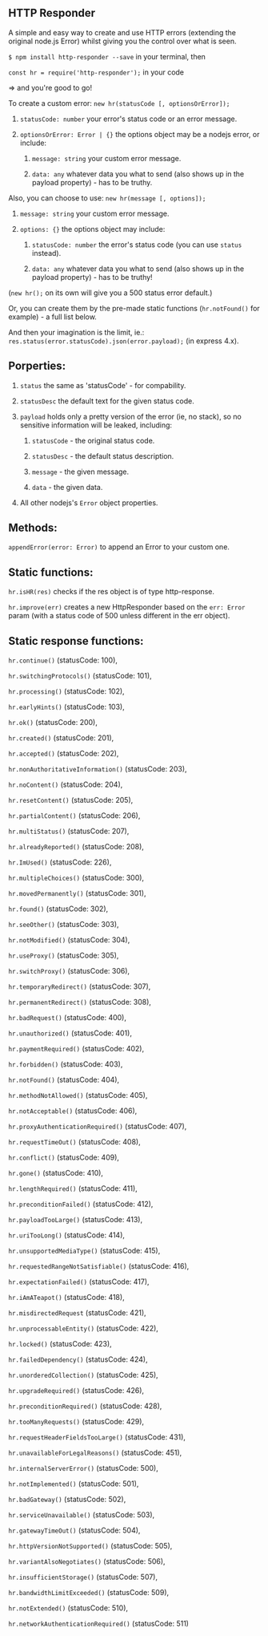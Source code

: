 HTTP Responder
----

A simple and easy way to create and use HTTP errors (extending the original node.js Error) whilst giving you the control over what is seen.

`$ npm install http-responder --save` in your terminal, then

`const hr = require('http-responder');` in your code

=> and you're good to go!


To create a custom error: `new hr(statusCode [, optionsOrError]);`

1. `statusCode: number` your error's status code or an error message.

2. `optionsOrError: Error | {}` the options object may be a nodejs error, or include:

	1. `message: string` your custom error message.

	2. `data: any` whatever data you what to send (also shows up in the payload property) - has to be truthy.

Also, you can choose to use: `new hr(message [, options]);`

1. `message: string` your custom error message.

2. `options: {}` the options object may include:

	1. `statusCode: number` the error's status code (you can use `status` instead).

	2. `data: any` whatever data you what to send (also shows up in the payload property) - has to be truthy!

(`new hr();` on its own will give you a 500 status error default.)

Or, you can create them by the pre-made static functions (`hr.notFound()` for example) - a full list below.

And then your imagination is the limit, ie.: `res.status(error.statusCode).json(error.payload);` (in express 4.x).


Porperties:
----

1. `status` the same as 'statusCode' - for compability.

2. `statusDesc` the default text for the given status code.

3. `payload` holds only a pretty version of the error (ie, no stack), so no sensitive information will be leaked, including:

	1. `statusCode` - the original status code.

	2. `statusDesc` - the default status description.

	3. `message` - the given message.

	4. `data` - the given data.

4. All other nodejs's `Error` object properties.


Methods:
----

`appendError(error: Error)` to append an Error to your custom one.


Static functions:
----

`hr.isHR(res)` checks if the res object is of type http-response.

`hr.improve(err)` creates a new HttpResponder based on the `err: Error` param (with a status code of 500 unless different in the err object).


Static response functions:
---

`hr.continue()` (statusCode: 100),

`hr.switchingProtocols()` (statusCode: 101),

`hr.processing()` (statusCode: 102),

`hr.earlyHints()` (statusCode: 103),

`hr.ok()` (statusCode: 200),

`hr.created()` (statusCode: 201),

`hr.accepted()` (statusCode: 202),

`hr.nonAuthoritativeInformation()` (statusCode: 203),

`hr.noContent()` (statusCode: 204),

`hr.resetContent()` (statusCode: 205),

`hr.partialContent()` (statusCode: 206),

`hr.multiStatus()` (statusCode: 207),

`hr.alreadyReported()` (statusCode: 208),

`hr.ImUsed()` (statusCode: 226),

`hr.multipleChoices()` (statusCode: 300),

`hr.movedPermanently()` (statusCode: 301),

`hr.found()` (statusCode: 302),

`hr.seeOther()` (statusCode: 303),

`hr.notModified()` (statusCode: 304),

`hr.useProxy()` (statusCode: 305),

`hr.switchProxy()` (statusCode: 306),

`hr.temporaryRedirect()` (statusCode: 307),

`hr.permanentRedirect()` (statusCode: 308),

`hr.badRequest()` (statusCode: 400),

`hr.unauthorized()` (statusCode: 401),

`hr.paymentRequired()` (statusCode: 402),

`hr.forbidden()` (statusCode: 403),

`hr.notFound()` (statusCode: 404),

`hr.methodNotAllowed()` (statusCode: 405),

`hr.notAcceptable()` (statusCode: 406),

`hr.proxyAuthenticationRequired()` (statusCode: 407),

`hr.requestTimeOut()` (statusCode: 408),

`hr.conflict()` (statusCode: 409),

`hr.gone()` (statusCode: 410),

`hr.lengthRequired()` (statusCode: 411),

`hr.preconditionFailed()` (statusCode: 412),

`hr.payloadTooLarge()` (statusCode: 413),

`hr.uriTooLong()` (statusCode: 414),

`hr.unsupportedMediaType()` (statusCode: 415),

`hr.requestedRangeNotSatisfiable()` (statusCode: 416),

`hr.expectationFailed()` (statusCode: 417),

`hr.iAmATeapot()` (statusCode: 418),

`hr.misdirectedRequest` (statusCode: 421),

`hr.unprocessableEntity()` (statusCode: 422),

`hr.locked()` (statusCode: 423),

`hr.failedDependency()` (statusCode: 424),

`hr.unorderedCollection()` (statusCode: 425),

`hr.upgradeRequired()` (statusCode: 426),

`hr.preconditionRequired()` (statusCode: 428),

`hr.tooManyRequests()` (statusCode: 429),

`hr.requestHeaderFieldsTooLarge()` (statusCode: 431),

`hr.unavailableForLegalReasons()` (statusCode: 451),

`hr.internalServerError()` (statusCode: 500),

`hr.notImplemented()` (statusCode: 501),

`hr.badGateway()` (statusCode: 502),

`hr.serviceUnavailable()` (statusCode: 503),

`hr.gatewayTimeOut()` (statusCode: 504),

`hr.httpVersionNotSupported()` (statusCode: 505),

`hr.variantAlsoNegotiates()` (statusCode: 506),

`hr.insufficientStorage()` (statusCode: 507),

`hr.bandwidthLimitExceeded()` (statusCode: 509),

`hr.notExtended()` (statusCode: 510),

`hr.networkAuthenticationRequired()` (statusCode: 511)
